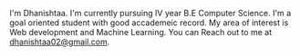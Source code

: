 I'm Dhanishtaa. I'm currently pursuing IV year B.E Computer Science.
I'm a goal oriented student with good accademeic record. My area of interest is Web development and Machine Learning.
You can Reach out to me at dhanishtaa02@gmail.com.
